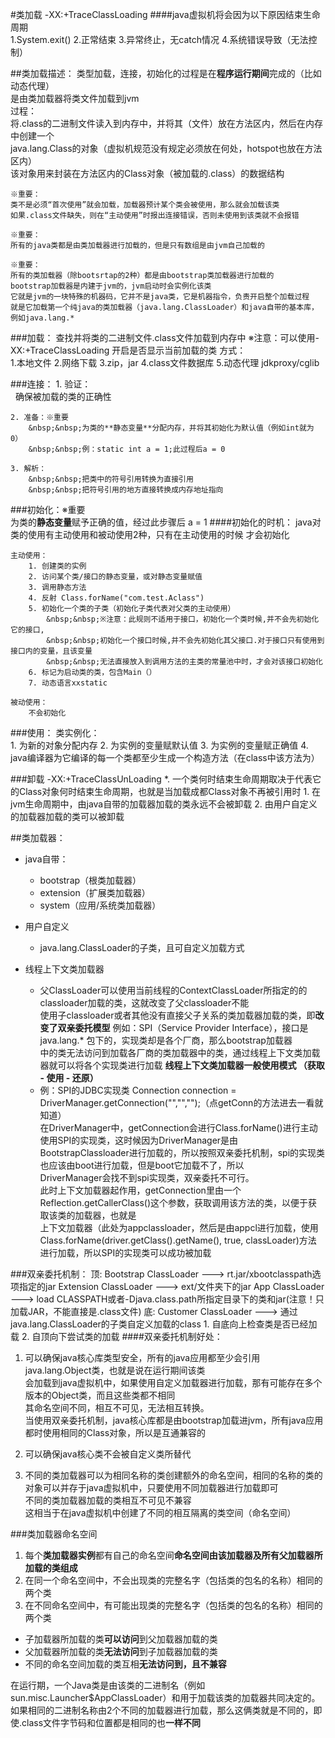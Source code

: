 #类加载
    -XX:+TraceClassLoading
####java虚拟机将会因为以下原因结束生命周期  
    1.System.exit()
    2.正常结束
    3.异常终止，无catch情况
    4.系统错误导致（无法控制）

##类加载描述：
    类型加载，连接，初始化的过程是在**程序运行期间**完成的（比如动态代理）  
    是由类加载器将类文件加载到jvm  
    过程：  
    将.class的二进制文件读入到内存中，并将其（文件）放在方法区内，然后在内存中创建一个  
    java.lang.Class的对象（虚拟机规范没有规定必须放在何处，hotspot也放在方法区内）  
    该对象用来封装在方法区内的Class对象（被加载的.class）的数据结构
   
    ※重要：
    类不是必须“首次使用”就会加载，加载器预计某个类会被使用，那么就会加载该类  
    如果.class文件缺失，则在“主动使用”时报出连接错误，否则未使用到该类就不会报错
    
    ※重要：
    所有的java类都是由类加载器进行加载的，但是只有数组是由jvm自己加载的
    
    ※重要：
    所有的类加载器（除bootsrtap的2种）都是由bootstrap类加载器进行加载的
    bootstrap加载器是内建于jvm的，jvm启动时会实例化该类
    它就是jvm的一块特殊的机器码，它并不是java类，它是机器指令，负责开启整个加载过程
    就是它加载第一个纯java的类加载器（java.lang.ClassLoader）和java自带的基本库，例如java.lang.*
    
###加载：
    查找并将类的二进制文件.class文件加载到内存中
    ※注意：可以使用-XX:+TraceClassLoading 开启是否显示当前加载的类
    方式：  
    1.本地文件
    2.网络下载
    3.zip，jar
    4.class文件数据库
    5.动态代理 jdkproxy/cglib
    
###连接：
    1. 验证：  
        &nbsp;&nbsp;确保被加载的类的正确性
    
    2. 准备：※重要  
        &nbsp;&nbsp;为类的**静态变量**分配内存，并将其初始化为默认值（例如int就为0）  
        &nbsp;&nbsp;例：static int a = 1;此过程后a = 0
        
    3. 解析：  
        &nbsp;&nbsp;把类中的符号引用转换为直接引用  
        &nbsp;&nbsp;把符号引用的地方直接转换成内存地址指向  
      
###初始化：※重要  
    为类的**静态变量**赋予正确的值，经过此步骤后 a = 1
####初始化的时机：
    java对类的使用有主动使用和被动使用2种，只有在主动使用的时候 才会初始化  

    主动使用：  
        1. 创建类的实例  
        2. 访问某个类/接口的静态变量，或对静态变量赋值  
        3. 调用静态方法  
        4. 反射 Class.forName("com.test.Aclass")  
        5. 初始化一个类的子类（初始化子类代表对父类的主动使用）  
            &nbsp;&nbsp;※注意：此规则不适用于接口，初始化一个类时候,并不会先初始化它的接口,
            &nbsp;&nbsp;初始化一个接口时候,并不会先初始化其父接口.对于接口只有使用到接口内的变量，且该变量  
            &nbsp;&nbsp;无法直接放入到调用方法的主类的常量池中时，才会对该接口初始化  
        6. 标记为启动类的类，包含Main（）  
        7. 动态语言xxstatic  
    
    被动使用：  
        不会初始化  
    

###使用：
    类实例化：  
    1. 为新的对象分配内存
    2. 为实例的变量赋默认值
    3. 为实例的变量赋正确值
    4. java编译器为它编译的每一个类都至少生成一个构造方法（在class中该方法为<init>）

###卸载
    -XX:+TraceClassUnLoading
    *. 一个类何时结束生命周期取决于代表它的Class对象何时结束生命周期，也就是当加载成都Class对象不再被引用时
    1. 在jvm生命周期中，由java自带的加载器加载的类永远不会被卸载
    2. 由用户自定义的加载器加载的类可以被卸载

##类加载器：
+ java自带：
    + bootstrap（根类加载器）
    + extension（扩展类加载器）
    + system（应用/系统类加载器）  

+ 用户自定义
    + java.lang.ClassLoader的子类，且可自定义加载方式
    
+ 线程上下文类加载器
    + 父ClassLoader可以使用当前线程的ContextClassLoader所指定的的classloader加载的类，这就改变了父classloader不能  
      使用子classloader或者其他没有直接父子关系的类加载器加载的类，即**改变了双亲委托模型**
      例如：SPI（Service Provider Interface），接口是java.lang.* 包下的，实现类却是各个厂商，那么bootstrap加载器  
      中的类无法访问到加载各厂商的类加载器中的类，通过线程上下文类加载器就可以将各个实现类进行加载
      **线程上下文类加载器一般使用模式 （获取 - 使用 - 还原）**
    + 例：SPI的JDBC实现类
        Connection connection = DriverManager.getConnection("","","");（点getConn的方法进去一看就知道）  
        在DriverManager中，getConnection会进行Class.forName()进行主动使用SPI的实现类，这时候因为DriverManager是由  
        BootstrapClassloader进行加载的，所以按照双亲委托机制，spi的实现类也应该由boot进行加载，但是boot它加载不了，所以  
        DriverManager会找不到spi实现类，双亲委托不可行。  
        此时上下文加载器起作用，getConnection里由一个Reflection.getCallerClass()这个参数，获取调用该方法的类，以便于获取该类的加载器，也就是  
        上下文加载器（此处为appclassloader，然后是由appcl进行加载，使用 Class.forName(driver.getClass().getName(), true, classLoader)方法  
        进行加载，所以SPI的实现类可以成功被加载  
    
    
###双亲委托机制：
    顶:  Bootstrap ClassLoader  ---> rt.jar/xbootclasspath选项指定的jar
         Extension ClassLoader  ---> ext/文件夹下的jar
         App ClassLoader        ---> load CLASSPATH或者-Djava.class.path所指定目录下的类和jar(注意！只加载JAR，不能直接是.class文件)
    底:  Customer ClassLoader   ---> 通过java.lang.ClassLoader的子类自定义加载的class
    1. 自底向上检查类是否已经加载
    2. 自顶向下尝试类的加载
####双亲委托机制好处：
1. 可以确保java核心库类型安全，所有的java应用都至少会引用java.lang.Object类，也就是说在运行期间该类  
    会加载到java虚拟机中，如果使用自定义加载器进行加载，那有可能存在多个版本的Object类，而且这些类都不相同  
    其命名空间不同，相互不可见，无法相互转换。  
    当使用双亲委托机制，java核心库都是由bootstrap加载进jvm，所有java应用都时使用相同的Class对象，所以是互通兼容的  
    
2. 可以确保java核心类不会被自定义类所替代  

3. 不同的类加载器可以为相同名称的类创建额外的命名空间，相同的名称的类的对象可以并存于java虚拟机中，只要使用不同加载器进行加载即可  
    不同的类加载器加载的类相互不可见不兼容  
    这相当于在java虚拟机中创建了不同的相互隔离的类空间（命名空间）  
    
###类加载器命名空间
1. 每个**类加载器实例**都有自己的命名空间**命名空间由该加载器及所有父加载器所加载的类组成**
2. 在同一个命名空间中，不会出现类的完整名字（包括类的包名的名称）相同的两个类
3. 在不同命名空间中，有可能出现类的完整名字（包括类的包名的名称）相同的两个类  
  
+ 子加载器所加载的类**可以访问**到父加载器加载的类  
+ 父加载器所加载的类**无法访问**到子加载器加载的类
+ 不同的命名空间加载的类互相**无法访问到，且不兼容**

在运行期，一个Java类是由该类的二进制名（例如sun.misc.Launcher$AppClassLoader）和用于加载该类的加载器共同决定的。  
如果相同的二进制名称由2个不同的加载器进行加载，那么这俩类就是不同的，即使.class文件字节码和位置都是相同的也**一样不同**
